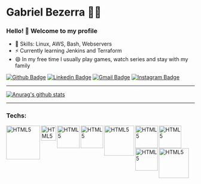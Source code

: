 # Gabriel Bezerra :man_technologist:

### Hello! 👋 Welcome to my profile

 - 📌 Skills: Linux, AWS, Bash, Webservers 
 - ⚡ Currently learning Jenkins and Terraform
 - 😄 In my free time I usually play games, watch series and stay with my family
 
[![Github Badge](https://img.shields.io/badge/-gabbezerra-000?style=flat-square&logo=Github&logoColor=white&link=https://github.com/gabbezerra)](https://github.com/gabbezerra)
[![Linkedin Badge](https://img.shields.io/badge/-Linkedin-blue?style=flat-square&logo=Linkedin&logoColor=white&link=https://www.linkedin.com/in/gabriel-bezerra-19744479/)](https://www.linkedin.com/in/gabriel-bezerra-19744479/)
[![Gmail Badge](https://img.shields.io/badge/-gmail-c14438?style=flat-square&logo=Gmail&logoColor=white&link=mailto:gabrielbl258@gmail.com)](mailto:gabrielbl258@gmail.com)
[![Instagram Badge](https://img.shields.io/badge/-@thiagoalexandria-F77737?style=flat-square&labelColor=F77737&logo=instagram&logoColor=white&link=https://www.instagram.com/gabbezerra/)](https://www.instagram.com/gabbezerra/)


---
[![Anurag's github stats](https://github-readme-stats.vercel.app/api?username=gabbezerra&show_icons=true&theme=dark)](https://github.com/gabbezerra/)

---

### Techs:

[<img align="left" alt="HTML5" width="90px" src="https://thiagoalexandria.com.br/assets/img/nginx-logo.png">][nginx]
[<img align="left" alt="HTML5" width="40px" src="https://thiagoalexandria.com.br/assets/img/apache-logo.png">][apache]
[<img align="left" alt="HTML5" width="60px" src="https://thiagoalexandria.com.br/assets/img/bash-logo.png">][bash]
[<img align="left" alt="HTML5" width="60px" src="https://thiagoalexandria.com.br/assets/img/python-logo.png">][python]
[<img align="left" alt="HTML5" width="80px" src="https://thiagoalexandria.com.br/assets/img/mysql-logo.png">][mysql]
[<img align="left" alt="HTML5" width="60px" src="https://thiagoalexandria.com.br/assets/img/ansible-logo.png">][ansible]
[<img align="left" alt="HTML5" width="60px" src="https://thiagoalexandria.com.br/assets/img/terraform-logo.png">][terraform]
[<img align="left" alt="HTML5" width="60px" src="https://thiagoalexandria.com.br/assets/img/docker-logo.png">][docker]
[<img align="left" alt="HTML5" width="80px" src="https://thiagoalexandria.com.br/assets/img/jenkins-logo.png">][jenkins]


<br/><br/><br/><br/>

[nginx]: https://nginx.org/en/docs/
[apache]: https://httpd.apache.org/docs/
[bash]: https://www.gnu.org/software/bash/manual/
[python]: https://www.python.org/doc/
[mysql]: https://dev.mysql.com/doc/
[ansible]: https://docs.ansible.com/ansible/latest/cli/ansible-doc.html
[terraform]: https://www.terraform.io/docs/
[docker]: https://docs.docker.com/
[jenkins]: https://www.jenkins.io/doc/
